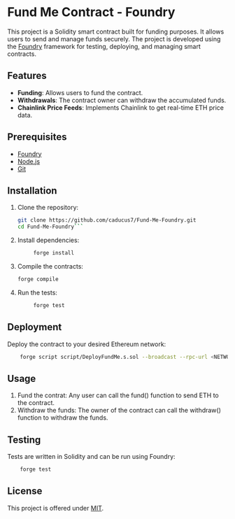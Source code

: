 # Fund Me Contract - Foundry

This project is a Solidity smart contract built for funding purposes. It allows users to send and manage funds securely. The project is developed using the [Foundry](https://book.getfoundry.sh/) framework for testing, deploying, and managing smart contracts.

## Features

- **Funding**: Allows users to fund the contract.
- **Withdrawals**: The contract owner can withdraw the accumulated funds.
- **Chainlink Price Feeds**: Implements Chainlink to get real-time ETH price data.

## Prerequisites

- [Foundry](https://github.com/foundry-rs/foundry)
- [Node.js](https://nodejs.org/)
- [Git](https://git-scm.com/)

## Installation

1. Clone the repository:

   ````bash
   git clone https://github.com/caducus7/Fund-Me-Foundry.git
   cd Fund-Me-Foundry```

   ````

2. Install dependencies:

   ```bash
        forge install
   ```

3. Compile the contracts:

   ```bash
   forge compile
   ```

4. Run the tests:

   ```bash
        forge test
   ```

## Deployment

Deploy the contract to your desired Ethereum network:

```bash
    forge script script/DeployFundMe.s.sol --broadcast --rpc-url <NETWORK_RPC_URL>
```

## Usage

1.  Fund the contrat: Any user can call the fund() function to send ETH to the contract.
2.  Withdraw the funds: The owner of the contract can call the withdraw() function to withdraw the funds.

## Testing

Tests are written in Solidity and can be run using Foundry:

```bash
    forge test
```

## License

This project is offered under [MIT](LICENSE-MIT).

